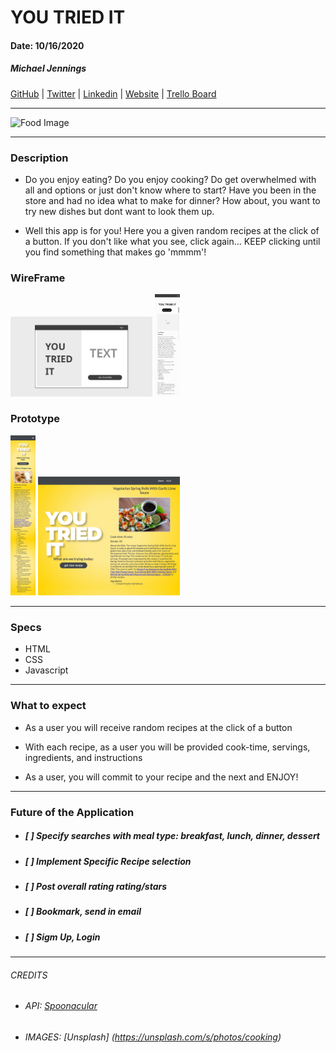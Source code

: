 
# __YOU TRIED IT__


#### Date: 10/16/2020

##### Michael Jennings

[GitHub](https://github.com/MiggyMike) | [Twitter](https://twitter.com/imikey_irock) | [Linkedin](https://www.linkedin.com/in/mjennings6/) | [Website](https://miggymike.github.io/) | [Trello Board](https://trello.com/b/9kLBt0fX/you-tried-it)

___

![Food Image](https://images.unsplash.com/photo-1518291344630-4857135fb581?ixlib=rb-1.2.1&ixid=eyJhcHBfaWQiOjEyMDd9&auto=format&fit=crop&w=1650&q=80 'https://unsplash.com/photos/seDjj4dmC9s')


___


### __Description__

* Do you enjoy eating? Do you enjoy cooking? Do get overwhelmed with all and options or just don't know where to start? Have you been in the store and had no idea what to make for dinner? How about, you want to try new dishes but dont want to look them up. 

* Well this app is for you! Here you a given random recipes at the click of a button. If you don't like what you see, click again... KEEP clicking until you find something that makes go 'mmmm'! 

### __WireFrame__
<img src=img/Landing.png width="45%" height="auto"/>
<img src=img/mainMobile.png width="8%" height="auto"/>

### __Prototype__
<img src=img/mobilefullpageview.png width="8%" height="auto"/>
<img src=img/desktop_YTI_recipe.png width="45%" height="auto"/>

___

### __Specs__
 - HTML
 - CSS
 - Javascript
___

### __What to expect__

* As a user you will receive random recipes at the click of a button

* With each recipe, as a user you will be provided cook-time, servings, ingredients, and instructions

* As a user, you will commit to your recipe and the next and ENJOY!

___

### __Future of the Application__
* ##### [ ]  Specify searches with meal type: breakfast, lunch, dinner, dessert

* ##### [ ]  Implement Specific Recipe selection

* ##### [ ]  Post overall rating rating/stars
  
* ##### [ ]  Bookmark, send in email

* ##### [ ]  Sigm Up, Login
___

###### _CREDITS_
* ###### API: [Spoonacular](https://api.spoonacular.com/)
* ###### IMAGES: [Unsplash] (https://unsplash.com/s/photos/cooking)